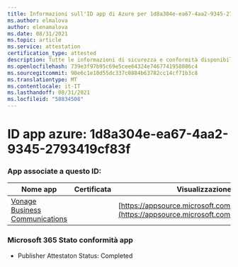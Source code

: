 ```yaml
---
title: Informazioni sull'ID app di Azure per 1d8a304e-ea67-4aa2-9345-2793419cf83f
ms.author: elmalova
author: elenamalova
ms.date: 08/31/2021
ms.topic: article
ms.service: attestation
certification_type: attested
description: Tutte le informazioni di sicurezza e conformità disponibili per 1d8a304e-ea67-4aa2-9345-2793419cf83f.
ms.openlocfilehash: 739e3f97b95c69e5cee64324e7467741958086c4
ms.sourcegitcommit: 90e6c1e10d55dc337c0884b63782cc14cf71b3c8
ms.translationtype: MT
ms.contentlocale: it-IT
ms.lasthandoff: 08/31/2021
ms.locfileid: "58834508"
---
```

# <a name="azure-app-id-1d8a304e-ea67-4aa2-9345-2793419cf83f"></a>ID app azure: 1d8a304e-ea67-4aa2-9345-2793419cf83f


### <a name="apps-associated-with-this-id"></a>App associate a questo ID:
| **Nome app** | **Certificata** | **Visualizzazione in AppSource** |
|--------------|---------------|-----------------------|
| [Vonage Business Communications](https://docs.microsoft.com/microsoft-365-app-certification/forward/WA200002988) |  | [https://appsource.microsoft.com/product/office/WA200002988](https://appsource.microsoft.com/product/office/WA200002988) |

### <a name="microsoft-365-app-compliance-status"></a>Microsoft 365 Stato conformità app
- Publisher Attestaton Status: Completed

